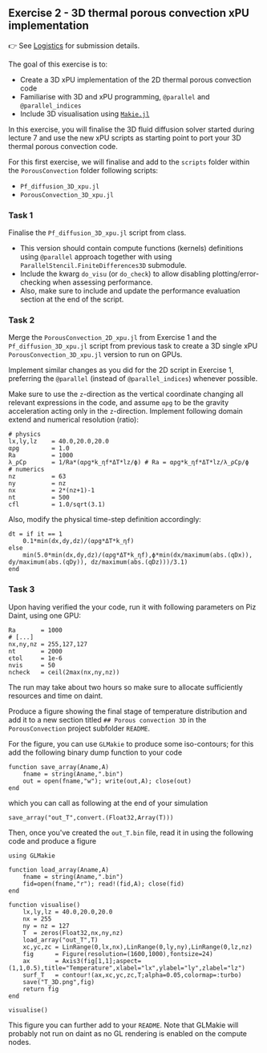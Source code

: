 <!--This file was generated, do not modify it.-->
## Exercise 2 - **3D thermal porous convection xPU implementation**

👉 See [Logistics](/logistics/#submission) for submission details.

The goal of this exercise is to:
- Create a 3D xPU implementation of the 2D thermal porous convection code
- Familiarise with 3D and xPU programming, `@parallel` and `@parallel_indices`
- Include 3D visualisation using [`Makie.jl`](https://docs.makie.org/stable/)

In this exercise, you will finalise the 3D fluid diffusion solver started during lecture 7 and use the new xPU scripts as starting point to port your 3D thermal porous convection code.

For this first exercise, we will finalise and add to the `scripts` folder within the `PorousConvection` folder following scripts:
- `Pf_diffusion_3D_xpu.jl`
- `PorousConvection_3D_xpu.jl`

### Task 1

Finalise the `Pf_diffusion_3D_xpu.jl` script from class.
- This version should contain compute functions (kernels) definitions using `@parallel` approach together with using `ParallelStencil.FiniteDifferences3D` submodule.
- Include the kwarg `do_visu` (or `do_check`) to allow disabling plotting/error-checking when assessing performance.
- Also, make sure to include and update the performance evaluation section at the end of the script.

### Task 2

Merge the `PorousConvection_2D_xpu.jl` from Exercise 1 and the `Pf_diffusion_3D_xpu.jl` script from previous task to create a 3D single xPU `PorousConvection_3D_xpu.jl` version to run on GPUs.

Implement similar changes as you did for the 2D script in Exercise 1, preferring the `@parallel` (instead of `@parallel_indices`) whenever possible.

Make sure to use the `z`-direction as the vertical coordinate changing all relevant expressions in the code, and assume `αρg` to be the gravity acceleration acting only in the `z`-direction. Implement following domain extend and numerical resolution (ratio):

````julia:ex1
# physics
lx,ly,lz    = 40.0,20.0,20.0
αρg         = 1.0
Ra          = 1000
λ_ρCp       = 1/Ra*(αρg*k_ηf*ΔT*lz/ϕ) # Ra = αρg*k_ηf*ΔT*lz/λ_ρCp/ϕ
# numerics
nz          = 63
ny          = nz
nx          = 2*(nz+1)-1
nt          = 500
cfl         = 1.0/sqrt(3.1)
````

Also, modify the physical time-step definition accordingly:

````julia:ex2
dt = if it == 1
    0.1*min(dx,dy,dz)/(αρg*ΔT*k_ηf)
else
    min(5.0*min(dx,dy,dz)/(αρg*ΔT*k_ηf),ϕ*min(dx/maximum(abs.(qDx)), dy/maximum(abs.(qDy)), dz/maximum(abs.(qDz)))/3.1)
end
````

### Task 3

Upon having verified the your code, run it with following parameters on Piz Daint, using one GPU:

````julia:ex3
Ra       = 1000
# [...]
nx,ny,nz = 255,127,127
nt       = 2000
ϵtol     = 1e-6
nvis     = 50
ncheck   = ceil(2max(nx,ny,nz))
````

The run may take about two hours so make sure to allocate sufficiently resources and time on daint.

Produce a figure showing the final stage of temperature distribution and add it to a new section titled `## Porous convection 3D` in the `PorousConvection` project subfolder `README`.

For the figure, you can use `GLMakie` to produce some iso-contours; for this add the following binary dump function to your code

````julia:ex4
function save_array(Aname,A)
    fname = string(Aname,".bin")
    out = open(fname,"w"); write(out,A); close(out)
end
````

which you can call as following at the end of your simulation

````julia:ex5
save_array("out_T",convert.(Float32,Array(T)))
````

Then, once you've created the `out_T.bin` file, read it in using the following code and produce a figure

````julia:ex6
using GLMakie

function load_array(Aname,A)
    fname = string(Aname,".bin")
    fid=open(fname,"r"); read!(fid,A); close(fid)
end

function visualise()
    lx,ly,lz = 40.0,20.0,20.0
    nx = 255
    ny = nz = 127
    T  = zeros(Float32,nx,ny,nz)
    load_array("out_T",T)
    xc,yc,zc = LinRange(0,lx,nx),LinRange(0,ly,ny),LinRange(0,lz,nz)
    fig      = Figure(resolution=(1600,1000),fontsize=24)
    ax       = Axis3(fig[1,1];aspect=(1,1,0.5),title="Temperature",xlabel="lx",ylabel="ly",zlabel="lz")
    surf_T   = contour!(ax,xc,yc,zc,T;alpha=0.05,colormap=:turbo)
    save("T_3D.png",fig)
    return fig
end

visualise()
````

This figure you can further add to your `README`. Note that GLMakie will probably not run on daint as no GL rendering is enabled on the compute nodes.

